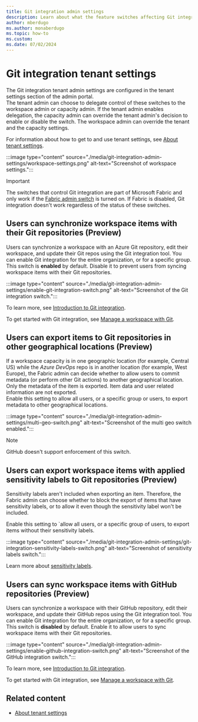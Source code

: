 ```yaml
---
title: Git integration admin settings
description: Learn about what the feature switches affecting Git integration do and how to use them.
author: mberdugo
ms.author: monaberdugo
ms.topic: how-to
ms.custom:
ms.date: 07/02/2024
---
```


# Git integration tenant settings

The Git integration tenant admin settings are configured in the tenant settings section of the admin portal.  
The tenant admin can choose to delegate control of these switches to the workspace admin or capacity admin. If the tenant admin enables delegation, the capacity admin can override the tenant admin's decision to enable or disable the switch. The workspace admin can override the tenant and the capacity settings.

For information about how to get to and use tenant settings, see [About tenant settings](tenant-settings-index.md).

:::image type="content" source="./media/git-integration-admin-settings/workspace-settings.png" alt-text="Screenshot of workspace settings.":::

> [!IMPORTANT]
> The switches that control Git integration are part of Microsoft Fabric and only work if the [Fabric admin switch](fabric-switch.md) is turned on. If Fabric is disabled, Git integration doesn't work regardless of the status of these switches.

## Users can synchronize workspace items with their Git repositories (Preview)

Users can synchronize a workspace with an Azure Git repository, edit their workspace, and update their Git repos using the Git integration tool. You can enable Git integration for the entire organization, or for a specific group.  
This switch is **enabled** by default. Disable it to prevent users from syncing workspace items with their Git repositories.

:::image type="content" source="./media/git-integration-admin-settings/enable-git-integration-switch.png" alt-text="Screenshot of the Git integration switch.":::

To learn more, see [Introduction to Git integration](../cicd/git-integration/intro-to-git-integration.md).

To get started with Git integration, see [Manage a workspace with Git](../cicd/git-integration/git-get-started.md).

## Users can export items to Git repositories in other geographical locations (Preview)

If a workspace capacity is in one geographic location (for example, Central US) while the *Azure DevOps* repo is in another location (for example, West Europe), the Fabric admin can decide whether to allow users to commit metadata (or perform other Git actions) to another geographical location. Only the metadata of the item is exported. Item data and user related information are not exported.  
Enable this setting to allow all users, or a specific group or users, to export metadata to other geographical locations.

:::image type="content" source="./media/git-integration-admin-settings/multi-geo-switch.png" alt-text="Screenshot of the multi geo switch enabled.":::

> [!NOTE]
> GitHub doesn't support enforcement of this switch.

## Users can export workspace items with applied sensitivity labels to Git repositories (Preview)

Sensitivity labels aren't included when exporting an item. Therefore, the Fabric admin can choose whether to block the export of items that have sensitivity labels, or to allow it even though the sensitivity label won't be included.

Enable this setting to `allow all users, or a specific group of users, to export items without their sensitivity labels.

:::image type="content" source="./media/git-integration-admin-settings/git-integration-sensitivity-labels-switch.png" alt-text="Screenshot of sensitivity labels switch.":::

Learn more about [sensitivity labels](../get-started/apply-sensitivity-labels.md).

## Users can sync workspace items with GitHub repositories (Preview)

Users can synchronize a workspace with their GitHub repository, edit their workspace, and update their GitHub repos using the Git integration tool. You can enable Git integration for the entire organization, or for a specific group.  
This switch is **disabled** by default. Enable it to allow users to sync workspace items with their Git repositories.

:::image type="content" source="./media/git-integration-admin-settings/enable-github-integration-switch.png" alt-text="Screenshot of the GitHub integration switch.":::

To learn more, see [Introduction to Git integration](../cicd/git-integration/intro-to-git-integration.md).

To get started with Git integration, see [Manage a workspace with Git](../cicd/git-integration/git-get-started.md).

## Related content

- [About tenant settings](tenant-settings-index.md)